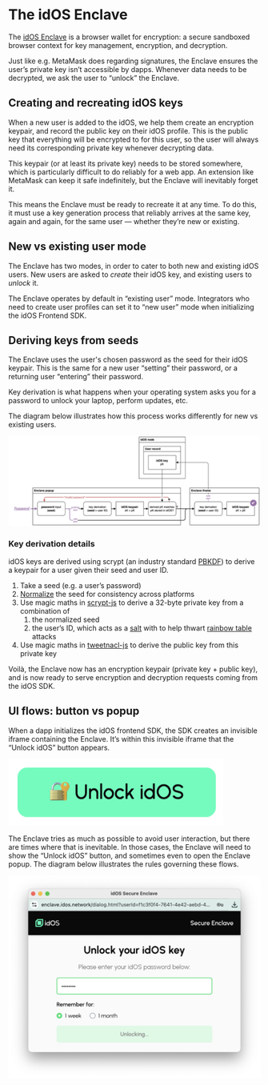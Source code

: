 # The idOS Enclave

The [idOS Enclave](https://github.com/idos-network/idos-sdk-js/tree/main/apps/idos-enclave/) is a browser wallet for encryption: a secure sandboxed browser context for key management, encryption, and decryption.

Just like e.g. MetaMask does regarding signatures, the Enclave ensures the user’s private key isn’t accessible by dapps. Whenever data needs to be decrypted, we ask the user to “unlock” the Enclave.

## Creating and recreating idOS keys

When a new user is added to the idOS, we help them create an encryption keypair, and record the public key on their idOS profile. This is the public key that everything will be encrypted to for this user, so the user will always need its corresponding private key whenever decrypting data.

This keypair (or at least its private key) needs to be stored somewhere, which is particularly difficult to do reliably for a web app. An extension like MetaMask can keep it safe indefinitely, but the Enclave will inevitably forget it.

This means the Enclave must be ready to recreate it at any time. To do this, it must use a key generation process that reliably arrives at the same key, again and again, for the same user — whether they’re new or existing.

## New vs existing user mode

The Enclave has two modes, in order to cater to both new and existing idOS users. New users are asked to _create_ their idOS key, and existing users to _unlock_ it.

The Enclave operates by default in “existing user” mode. Integrators who need to create user profiles can set it to “new user” mode when initializing the idOS Frontend SDK.

## Deriving keys from seeds

The Enclave uses the user's chosen password as the seed for their idOS keypair. This is the same for a new user “setting” their password, or a returning user “entering” their password.

Key derivation is what happens when your operating system asks you for a password to unlock your laptop, perform updates, etc.

The diagram below illustrates how this process works differently for new vs existing users.

![key derivation diagram](enclave-password.png)

### Key derivation details

idOS keys are derived using scrypt (an industry standard [PBKDF](https://en.wikipedia.org/wiki/Key_derivation_function)) to derive a keypair for a user given their seed and user ID.

1. Take a seed (e.g. a user’s password)
2. [Normalize](https://developer.mozilla.org/en-US/docs/Web/JavaScript/Reference/Global_Objects/String/normalize) the seed for consistency across platforms
3. Use magic maths in [scrypt-js](https://github.com/ricmoo/scrypt-js) to derive a 32-byte private key from a combination of
    1. the normalized seed
    2. the user’s ID, which acts as a [salt](https://en.wikipedia.org/wiki/Salt_(cryptography)) with to help thwart [rainbow table](https://en.wikipedia.org/wiki/Rainbow_table) attacks
4. Use magic maths in [tweetnacl-js](https://github.com/dchest/tweetnacl-js) to derive the public key from this private key

Voilà, the Enclave now has an encryption keypair (private key + public key), and is now ready to serve encryption and decryption requests coming from the idOS SDK.

## UI flows: button vs popup

When a dapp initializes the idOS frontend SDK, the SDK creates an invisible iframe containing the Enclave. It’s within this invisible iframe that the “Unlock idOS” button appears.

![enclave unlock button](enclave-unlock-button.png)

The Enclave tries as much as possible to avoid user interaction, but there are times where that is inevitable. In those cases, the Enclave will need to show the “Unlock idOS” button, and sometimes even to open the Enclave popup. The diagram below illustrates the rules governing these flows.

![enclave popup](enclave-popup.png)
